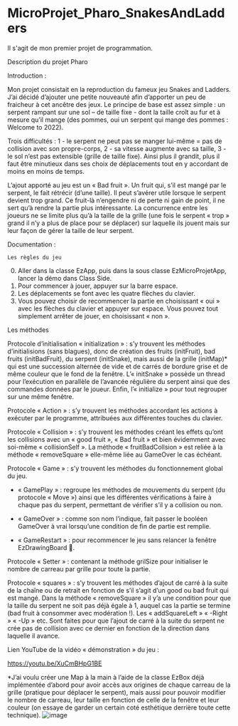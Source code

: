 # MicroProjet_Pharo_SnakesAndLadders
Il s'agit de mon premier projet de programmation.

Description du projet Pharo

Introduction : 

Mon projet consistait en la reproduction du fameux jeu Snakes and Ladders. J’ai décidé d’ajouter une petite nouveauté afin d’apporter un peu de fraicheur à cet ancêtre des jeux. Le principe de base est assez simple : un serpent rampant sur une sol – de taille fixe - dont la taille croît au fur et à mesure qu’il mange (des pommes, oui un serpent qui mange des pommes : Welcome to 2022). 

Trois difficultés : 
1 - le serpent ne peut pas se manger lui-même = pas de collision avec son propre-corps,
2 - sa vitesse augmente avec sa taille,
3 - le sol n’est pas extensible (grille de taille fixe).
Ainsi plus il grandit, plus il faut être minutieux dans ses choix de déplacements tout en y accordant de moins en moins de temps.

L’ajout apporté au jeu est un « Bad fruit ». Un fruit qui, s’il est mangé par le serpent, le fait rétrécir (d’une taille). Il peut s’avérer utile lorsque le serpent devient trop grand. Ce fruit-là n’engendre ni de perte ni gain de point, il ne sert qu’à rendre la partie plus intéressante. La concurrence entre les joueurs ne se limite plus qu’à la taille de la grille (une fois le serpent « trop » grand il n’y a plus de place pour se déplacer) sur laquelle ils jouent mais sur leur façon de gérer la taille de leur serpent.

Documentation : 

	Les règles du jeu

0)	Aller dans la classe EzApp, puis dans la sous classe EzMicroProjetApp, lancer la démo dans Class Side.
1)	Pour commencer à jouer, appuyer sur la barre espace.
2)	Les déplacements se font avec les quatre flèches du clavier. 
3)	Vous pouvez choisir de recommencer la partie en choisissant « oui » avec les flèches du clavier et appuyer sur espace. Vous pouvez tout simplement arrêter de jouer, en choisissant « non ».





Les méthodes 

Protocole d’initialisation « initialization » : s’y trouvent les méthodes d’initialisions (sans blagues), donc de création des fruits (initFruit), bad fruits (initBadFruit), du serpent (initSnake), mais aussi de la grille (initMap)* qui est une succession alternée de vide et de carrés de bordure grise et de même couleur que le fond de la fenêtre. L’« initSnake » possède un thread pour l’exécution en parallèle de l’avancée régulière du serpent ainsi que des commandes données par le joueur. Enfin, l’« initialize » pour  tout regrouper sur une même fenêtre.

Protocole « Action » : s’y trouvent les méthodes accordant les actions à exécuter par le programme, attribuées aux différentes touches du clavier.

Protocole « Collision » : s’y trouvent les méthodes créant les effets qu’ont les collisions avec un « good fruit », « Bad fruit » et bien évidemment avec soi-même « collisionSelf ». La méthode « fruitBadCollsion » est reliée à la méthode « removeSquare » elle-même liée au GameOver le cas échéant.

Protocole « Game » : s’y trouvent les méthodes du fonctionnement global du jeu.

-	« GamePlay » : regroupe les méthodes de mouvements du serpent (du protocole « Move ») ainsi que les différentes vérifications à faire à chaque pas du serpent, permettant de vérifier s’il y a collision ou non.

-	« GameOver » : comme son nom l’indique, fait passer le booléen GameOver à vrai lorsqu’une condition de fin de partie est remplie.


-	« GameRestart » : pour recommencer le jeu sans relancer la fenêtre EzDrawingBoard .

Protocole « Setter » : contenant la méthode grilSize pour initialiser le nombre de carreau par grille pour toute la partie.

Protocole « squares » : s’y trouvent les méthodes d’ajout de carré à la suite de la chaîne ou de retrait en fonction de s’il s’agit d’un good ou bad fruit qui est mangé. Dans la méthode « removeSquare » il y’a une condition pour que la taille du serpent ne soit pas déjà égale à 1, auquel cas la partie se termine (bad fruit à consommer avec modération !). Les « addSquareLeft » « -Right » « -Up » etc. Sont faites pour que l’ajout de carré à la suite du serpent ne crée pas de collision avec ce dernier en fonction de la direction dans laquelle il avance.

Lien YouTube de la vidéo « démonstration » du jeu : 

https://youtu.be/XuCmBHpG1BE


*J’ai voulu créer une Map à la main à l’aide de la classe EzBox déjà implémentée d’abord pour avoir accès aux origines de chaque carreau de la grille (pratique pour déplacer le serpent), mais aussi pour pouvoir modifier le nombre de carreau, leur taille en fonction de celle de la fenêtre et leur couleur (on essaye de garder un certain coté esthétique derrière toute cette technique).
![image](https://user-images.githubusercontent.com/106586037/200013512-ec4f148e-532d-49a7-af0a-757d3bebfb88.png)

